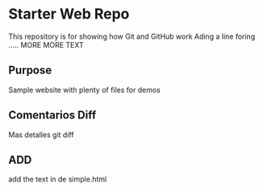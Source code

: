 

# Starter Web Repo

This repository is for showing how Git and GitHub work
Ading a line foring ..... MORE MORE TEXT
## Purpose

Sample website with plenty of files for demos

## Comentarios Diff
 
Mas detalles git diff

## ADD

add the text in de simple.html


